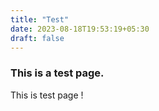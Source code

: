 ```yaml
---
title: "Test"
date: 2023-08-18T19:53:19+05:30
draft: false
---
```


### This is a test page.

This is test page !
